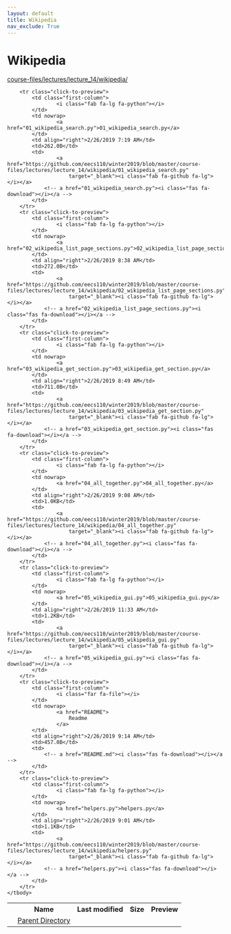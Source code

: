 ```yaml
---
layout: default
title: Wikipedia
nav_exclude: True
---
```


# Wikipedia

[course-files/lectures/lecture_14/wikipedia/](.)

<table class="tbl-files">
    <tbody>
        <tr>
            <th valign="top"></th>
            <th>Name</th>
            <th>Last modified</th>
            <th>Size</th>
            <th>Preview</th>
        </tr>
        <tr>
            <td valign="top">
                <i class="fa fa-folder-open"></i>
            </td>
            <td><a href="../">Parent Directory</a></td>
            <td>&nbsp;</td>
            <td>&nbsp;</td>
            <td>&nbsp;</td>
        </tr>

        <tr class="click-to-preview">
            <td class="first-column">
                    <i class="fab fa-lg fa-python"></i>
            </td>
            <td nowrap>
                    <a href="01_wikipedia_search.py">01_wikipedia_search.py</a>
            </td>
            <td align="right">2/26/2019 7:19 AM</td>
            <td>262.0B</td>
            <td>
                    <a href="https://github.com/eecs110/winter2019/blob/master/course-files/lectures/lecture_14/wikipedia/01_wikipedia_search.py" 
                        target="_blank"><i class="fab fa-github fa-lg"></i></a>
                <!-- a href="01_wikipedia_search.py"><i class="fas fa-download"></i></a -->
            </td>
        </tr>
        <tr class="click-to-preview">
            <td class="first-column">
                    <i class="fab fa-lg fa-python"></i>
            </td>
            <td nowrap>
                    <a href="02_wikipedia_list_page_sections.py">02_wikipedia_list_page_sections.py</a>
            </td>
            <td align="right">2/26/2019 8:38 AM</td>
            <td>272.0B</td>
            <td>
                    <a href="https://github.com/eecs110/winter2019/blob/master/course-files/lectures/lecture_14/wikipedia/02_wikipedia_list_page_sections.py" 
                        target="_blank"><i class="fab fa-github fa-lg"></i></a>
                <!-- a href="02_wikipedia_list_page_sections.py"><i class="fas fa-download"></i></a -->
            </td>
        </tr>
        <tr class="click-to-preview">
            <td class="first-column">
                    <i class="fab fa-lg fa-python"></i>
            </td>
            <td nowrap>
                    <a href="03_wikipedia_get_section.py">03_wikipedia_get_section.py</a>
            </td>
            <td align="right">2/26/2019 8:49 AM</td>
            <td>711.0B</td>
            <td>
                    <a href="https://github.com/eecs110/winter2019/blob/master/course-files/lectures/lecture_14/wikipedia/03_wikipedia_get_section.py" 
                        target="_blank"><i class="fab fa-github fa-lg"></i></a>
                <!-- a href="03_wikipedia_get_section.py"><i class="fas fa-download"></i></a -->
            </td>
        </tr>
        <tr class="click-to-preview">
            <td class="first-column">
                    <i class="fab fa-lg fa-python"></i>
            </td>
            <td nowrap>
                    <a href="04_all_together.py">04_all_together.py</a>
            </td>
            <td align="right">2/26/2019 9:08 AM</td>
            <td>1.0KB</td>
            <td>
                    <a href="https://github.com/eecs110/winter2019/blob/master/course-files/lectures/lecture_14/wikipedia/04_all_together.py" 
                        target="_blank"><i class="fab fa-github fa-lg"></i></a>
                <!-- a href="04_all_together.py"><i class="fas fa-download"></i></a -->
            </td>
        </tr>
        <tr class="click-to-preview">
            <td class="first-column">
                    <i class="fab fa-lg fa-python"></i>
            </td>
            <td nowrap>
                    <a href="05_wikipedia_gui.py">05_wikipedia_gui.py</a>
            </td>
            <td align="right">2/26/2019 11:33 AM</td>
            <td>1.2KB</td>
            <td>
                    <a href="https://github.com/eecs110/winter2019/blob/master/course-files/lectures/lecture_14/wikipedia/05_wikipedia_gui.py" 
                        target="_blank"><i class="fab fa-github fa-lg"></i></a>
                <!-- a href="05_wikipedia_gui.py"><i class="fas fa-download"></i></a -->
            </td>
        </tr>
        <tr class="click-to-preview">
            <td class="first-column">
                    <i class="far fa-file"></i>
            </td>
            <td nowrap>
                    <a href="README">
                        Readme
                    </a>
            </td>
            <td align="right">2/26/2019 9:14 AM</td>
            <td>457.0B</td>
            <td>
                <!-- a href="README.md"><i class="fas fa-download"></i></a -->
            </td>
        </tr>
        <tr class="click-to-preview">
            <td class="first-column">
                    <i class="fab fa-lg fa-python"></i>
            </td>
            <td nowrap>
                    <a href="helpers.py">helpers.py</a>
            </td>
            <td align="right">2/26/2019 9:01 AM</td>
            <td>1.1KB</td>
            <td>
                    <a href="https://github.com/eecs110/winter2019/blob/master/course-files/lectures/lecture_14/wikipedia/helpers.py" 
                        target="_blank"><i class="fab fa-github fa-lg"></i></a>
                <!-- a href="helpers.py"><i class="fas fa-download"></i></a -->
            </td>
        </tr>
    </tbody>
</table>

